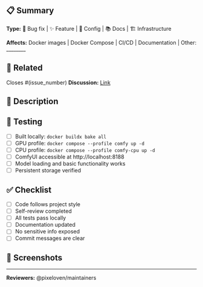 <!--
Thank you for contributing to ComfyUI Docker! 🎨

Before submitting this PR, please ensure you have:
1. ✅ Created a discussion first describing the problem and solution
2. ✅ Tested your changes locally with Docker Compose
3. ✅ Updated documentation if needed

For more details, see: https://github.com/pixeloven/ComfyUI-Docker#contributing
-->

## 📋 Summary

**Type:** 🐛 Bug fix | ✨ Feature | 🔧 Config | 📚 Docs | 🏗️ Infrastructure

**Affects:** Docker images | Docker Compose | CI/CD | Documentation | Other: ________

## 🔗 Related

Closes #(issue_number)
**Discussion:** [Link](https://github.com/pixeloven/ComfyUI-Docker/discussions/...)

## 🎯 Description

<!-- What does this PR do and why is it needed? -->

## 🧪 Testing
- [ ] Built locally: `docker buildx bake all`
- [ ] GPU profile: `docker compose --profile comfy up -d`
- [ ] CPU profile: `docker compose --profile comfy-cpu up -d`
- [ ] ComfyUI accessible at http://localhost:8188
- [ ] Model loading and basic functionality works
- [ ] Persistent storage verified

## ✅ Checklist

- [ ] Code follows project style
- [ ] Self-review completed
- [ ] All tests pass locally
- [ ] Documentation updated
- [ ] No sensitive info exposed
- [ ] Commit messages are clear

## 🎨 Screenshots

<!-- Add if UI changes involved -->

---

**Reviewers:** @pixeloven/maintainers

<!-- Template version: 2.0 -->
